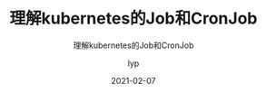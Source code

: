 ---
layout:     post 
title:      "理解kubernetes的Job和CronJob"
subtitle:   "理解kubernetes的Job和CronJob"
description: " "
date:       2021-02-07
author:     "lyp"
image: "https://res.cloudinary.com/lyp/image/upload/v1612709813/hugo/blog.github.io/pexels-anete-lusina-4793157.jpg"
published: false
tags:
    - kubernetes
    - CloudNative
    - Job
    - CronJob
    - 玩转Kubernetes
categories: 
    - kubernetes
---